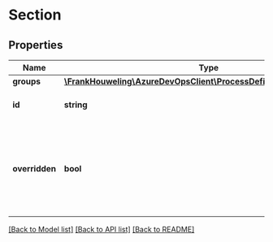 # Section

## Properties
Name | Type | Description | Notes
------------ | ------------- | ------------- | -------------
**groups** | [**\FrankHouweling\AzureDevOpsClient\ProcessDefinitions\Model\Group[]**](Group.md) |  | [optional] 
**id** | **string** | The id for the layout node. | [optional] 
**overridden** | **bool** | A value indicating whether this layout node has been overridden by a child layout. | [optional] 

[[Back to Model list]](../README.md#documentation-for-models) [[Back to API list]](../README.md#documentation-for-api-endpoints) [[Back to README]](../README.md)


